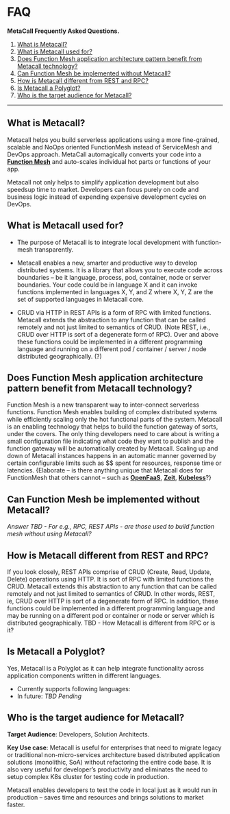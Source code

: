 # FAQ
**MetaCall Frequently Asked Questions.**

1. [What is Metacall?](#whatismetacall)
2. [What is Metacall used for?](#whatuse)
3. [Does Function Mesh application architecture pattern benefit from Metacall technology?](#functionmeshmetacallrel)
4. [Can Function Mesh be implemented without Metacall?](#isfnmeshdeponmetacall)
5. [How is Metacall different from REST and RPC?](#MetdiffRestRPC)
6. [Is Metacall a Polyglot?](#ispolyglot)
7. [Who is the target audience for Metacall?](#targetaudience)
---
## What is Metacall?
Metacall helps you build serverless applications using a more fine-grained, scalable and NoOps oriented FunctionMesh instead of ServiceMesh and DevOps approach. MetaCall automagically converts your code into a **[Function Mesh](https://medium.com/@metacall/function-mesh-architecture-c0304ba4bad0)** and auto-scales individual hot parts or functions of your app. 

Metacall not only helps to simplify application development but also speedsup time to market. Developers can focus purely on code and  business logic instead of expending expensive development cycles on DevOps.

## What is Metacall used for?

*	The purpose of Metacall is to integrate local development with function-mesh transparently.

*	Metacall enables a new, smarter and productive way to develop distributed systems. It is a library that allows you to execute code across boundaries – be it language, process, pod, container, node or server boundaries. Your code could be in language X and it can invoke functions implemented in languages X, Y, and Z where X, Y, Z are the set of supported languages in Metacall core. 

*	CRUD via HTTP in REST APIs is a form of RPC with limited functions. Metacall extends the abstraction to any function that can be called remotely and not just limited to semantics of CRUD. (Note REST, i.e., CRUD over HTTP is sort of a degenerate form of RPC). Over and above these functions could be implemented in a different programming language and running on a different pod / container / server / node distributed geographically. (?)

## Does Function Mesh application architecture pattern benefit from Metacall technology?

Function Mesh is a new transparent way to inter-connect serverless functions. Function Mesh enables building of complex distributed systems while efficiently scaling only the hot functional parts of the system. Metacall is an enabling technology that helps to build the function gateway of sorts, under the covers. The only thing developers need to care about is writing a small configuration file indicating what code they want to publish and the function gateway will be automatically created by Metacall.  Scaling up and down of Metacall instances happens in an automatic manner governed by certain configurable limits such as $$ spent for resources, response time or latencies. {Elaborate – is there anything unique that Metacall does for FunctionMesh that others cannot – such as **[OpenFaaS](https://www.openfaas.com/)**, **[Zeit](https://zeit.co/)**, **[Kubeless](https://kubeless.io/)**?}

## Can Function Mesh be implemented without Metacall?

*Answer TBD - For e.g., RPC, REST APIs - are those used to build function mesh without using Metacall?*

## How is Metacall different from REST and RPC?

If you look closely, REST APIs comprise of CRUD (Create, Read, Update, Delete) operations using HTTP. It is sort of RPC with limited functions the CRUD. Metacall extends this abstraction to any function that can be called remotely and not just limited to semantics of CRUD. In other words, REST, ie, CRUD over HTTP is sort of a degenerate form of RPC. In addition, these functions could be implemented in a different programming language and may be running on a different pod or container or node or server which is distributed geographically.  TBD - How Metacall is different from RPC or is it?

## Is Metacall a Polyglot? 

Yes, Metacall is a Polyglot as it can help integrate functionality across application components written in different languages.  

* Currently supports following languages:
* In future: *TBD Pending*

## Who is the target audience for Metacall?
**Target Audience**: Developers, Solution Architects.

**Key Use case**:
Metacall is useful for enterprises that need to migrate legacy or traditional non-micro-services architecture based distributed application solutions (monolithic, SoA) without refactoring the entire code base.  It is also very useful for developer’s productivity and eliminates the need to setup complex K8s cluster for testing code in production.  

Metacall enables developers to test the code in local just as it would run in production – saves time and resources and brings solutions to market faster.
